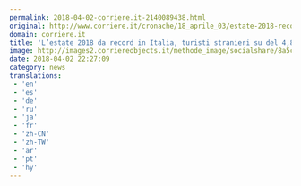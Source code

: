 ```yaml
---
permalink: 2018-04-02-corriere.it-2140089438.html
original: http://www.corriere.it/cronache/18_aprile_03/estate-2018-record-italia-turisti-stranieri-crescita-ce8f7b2e-36b9-11e8-a836-1a6391d71628.shtml
domain: corriere.it
title: 'L’estate 2018 da record in Italia, turisti stranieri su del 4,8%'
image: http://images2.corriereobjects.it/methode_image/socialshare/8a5c5570-36ba-11e8-a836-1a6391d71628.jpg
date: 2018-04-02 22:27:09
category: news
translations: 
 - 'en'
 - 'es'
 - 'de'
 - 'ru'
 - 'ja'
 - 'fr'
 - 'zh-CN'
 - 'zh-TW'
 - 'ar'
 - 'pt'
 - 'hy'
---
```


